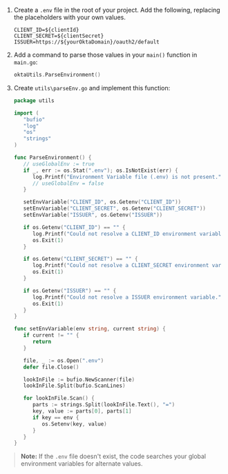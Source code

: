 1. Create a `.env` file in the root of your project. Add the following, replacing the placeholders with your own values.

   ```properties
   CLIENT_ID=${clientId}
   CLIENT_SECRET=${clientSecret}
   ISSUER=https://${yourOktaDomain}/oauth2/default
   ```

1. Add a command to parse those values in your `main()` function in `main.go`:

   ```go
   oktaUtils.ParseEnvironment()
   ```

1. Create `utils\parseEnv.go` and implement this function:

   ```go
   package utils

   import (
      "bufio"
      "log"
      "os"
      "strings"
   )

   func ParseEnvironment() {
      // useGlobalEnv := true
      if _, err := os.Stat(".env"); os.IsNotExist(err) {
         log.Printf("Environment Variable file (.env) is not present.")
         // useGlobalEnv = false
      }

      setEnvVariable("CLIENT_ID", os.Getenv("CLIENT_ID"))
      setEnvVariable("CLIENT_SECRET", os.Getenv("CLIENT_SECRET"))
      setEnvVariable("ISSUER", os.Getenv("ISSUER"))

      if os.Getenv("CLIENT_ID") == "" {
         log.Printf("Could not resolve a CLIENT_ID environment variable.")
         os.Exit(1)
      }

      if os.Getenv("CLIENT_SECRET") == "" {
         log.Printf("Could not resolve a CLIENT_SECRET environment variable.")
         os.Exit(1)
      }

      if os.Getenv("ISSUER") == "" {
         log.Printf("Could not resolve a ISSUER environment variable.")
         os.Exit(1)
      }
   }

   func setEnvVariable(env string, current string) {
      if current != "" {
         return
      }

      file, _ := os.Open(".env")
      defer file.Close()

      lookInFile := bufio.NewScanner(file)
      lookInFile.Split(bufio.ScanLines)

      for lookInFile.Scan() {
         parts := strings.Split(lookInFile.Text(), "=")
         key, value := parts[0], parts[1]
         if key == env {
            os.Setenv(key, value)
         }
      }
   }
   ```

> **Note:** If the `.env` file doesn't exist, the code searches your global environment variables for alternate values.
